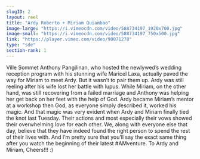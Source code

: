 ```yaml
---
slugID: 2 
layout: reel
title: "Ardy Roberto + Miriam Quiambao"
image-large: "https://i.vimeocdn.com/video/588734197_1920x700.jpg"
image-small: "https://i.vimeocdn.com/video/588734197_750x500.jpg"
link: "https://player.vimeo.com/video/90071278"
type: "sde"
section-rank: 1
---
```

Ville Sommet
Anthony Pangilinan, who hosted the newlywed’s wedding reception program with his stunning wife Maricel Laxa, actually paved the way for Miriam to meet Ardy. But it wasn’t to pair them up. Ardy was still reeling after his wife lost her battle with lupus. While Miriam, on the other hand, was still recovering from a failed marriage and Anthony was helping her get back on her feet with the help of God. Ardy became Miriam’s mentor at a workshop then God, as everyone simply described it, worked his magic.
And that magic was very evident when Ardy and Miriam finally tied the knot last Tuesday. Their actions and most especially their vows showed their overwhelming love for each other. We, along with everyone else that day, believe that they have indeed found the right person to spend the rest of their lives with. And I’m pretty sure that you’ll say the exact same thing after you watch the beginning of their latest #AMventure.
To Ardy and Miriam, Cheers!!! :)